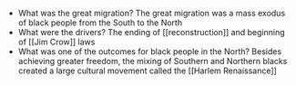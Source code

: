 - What was the great migration?
	The great migration was a mass exodus of black people from the South to the North
- What were the drivers?
	The ending of [[reconstruction]] and beginning of [[Jim Crow]] laws
- What was one of the outcomes for black people in the North?
	Besides achieving greater freedom, the mixing of Southern and Northern blacks created a large cultural movement called the [[Harlem Renaissance]]